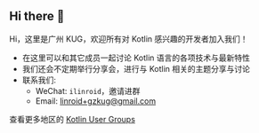 ## Hi there 👋

Hi，这里是广州 KUG，欢迎所有对 Kotlin 感兴趣的开发者加入我们！

- 在这里可以和其它成员一起讨论 Kotlin 语言的各项技术与最新特性
- 我们还会不定期举行分享会，进行与 Kotlin 相关的主题分享与讨论
- 联系我们:
  - WeChat: `ilinroid`，邀请进群
  - Email: linroid+gzkug@gmail.com

查看更多地区的 [Kotlin User Groups](https://kotlinlang.org/community/user-groups/)
